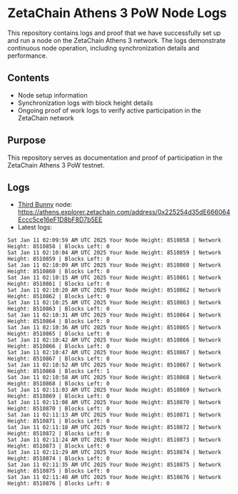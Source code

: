 # ZetaChain Athens 3 PoW Node Logs
This repository contains logs and proof that we have successfully set up and run a node on the ZetaChain Athens 3 network. The logs demonstrate continuous node operation, including synchronization details and performance.

## Contents
- Node setup information
- Synchronization logs with block height details
- Ongoing proof of work logs to verify active participation in the ZetaChain network

## Purpose
This repository serves as documentation and proof of participation in the ZetaChain Athens 3 PoW testnet.

## Logs

- [Third Bunny](https://thirdbunny.xyz/) node: https://athens.explorer.zetachain.com/address/0x225254d35dE666064Eccc5ce16eF1D8bF8D7b5EE
- Latest logs:
```
Sat Jan 11 02:09:59 AM UTC 2025 Your Node Height: 8510858 | Network Height: 8510858 | Blocks Left: 0
Sat Jan 11 02:10:04 AM UTC 2025 Your Node Height: 8510859 | Network Height: 8510859 | Blocks Left: 0
Sat Jan 11 02:10:09 AM UTC 2025 Your Node Height: 8510860 | Network Height: 8510860 | Blocks Left: 0
Sat Jan 11 02:10:15 AM UTC 2025 Your Node Height: 8510861 | Network Height: 8510861 | Blocks Left: 0
Sat Jan 11 02:10:20 AM UTC 2025 Your Node Height: 8510862 | Network Height: 8510862 | Blocks Left: 0
Sat Jan 11 02:10:25 AM UTC 2025 Your Node Height: 8510863 | Network Height: 8510863 | Blocks Left: 0
Sat Jan 11 02:10:31 AM UTC 2025 Your Node Height: 8510864 | Network Height: 8510864 | Blocks Left: 0
Sat Jan 11 02:10:36 AM UTC 2025 Your Node Height: 8510865 | Network Height: 8510865 | Blocks Left: 0
Sat Jan 11 02:10:42 AM UTC 2025 Your Node Height: 8510866 | Network Height: 8510866 | Blocks Left: 0
Sat Jan 11 02:10:47 AM UTC 2025 Your Node Height: 8510867 | Network Height: 8510867 | Blocks Left: 0
Sat Jan 11 02:10:52 AM UTC 2025 Your Node Height: 8510867 | Network Height: 8510868 | Blocks Left: 1
Sat Jan 11 02:10:58 AM UTC 2025 Your Node Height: 8510868 | Network Height: 8510868 | Blocks Left: 0
Sat Jan 11 02:11:03 AM UTC 2025 Your Node Height: 8510869 | Network Height: 8510869 | Blocks Left: 0
Sat Jan 11 02:11:08 AM UTC 2025 Your Node Height: 8510870 | Network Height: 8510870 | Blocks Left: 0
Sat Jan 11 02:11:13 AM UTC 2025 Your Node Height: 8510871 | Network Height: 8510871 | Blocks Left: 0
Sat Jan 11 02:11:18 AM UTC 2025 Your Node Height: 8510872 | Network Height: 8510872 | Blocks Left: 0
Sat Jan 11 02:11:24 AM UTC 2025 Your Node Height: 8510873 | Network Height: 8510873 | Blocks Left: 0
Sat Jan 11 02:11:29 AM UTC 2025 Your Node Height: 8510874 | Network Height: 8510874 | Blocks Left: 0
Sat Jan 11 02:11:35 AM UTC 2025 Your Node Height: 8510875 | Network Height: 8510875 | Blocks Left: 0
Sat Jan 11 02:11:40 AM UTC 2025 Your Node Height: 8510876 | Network Height: 8510876 | Blocks Left: 0
```
